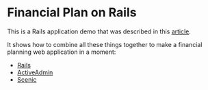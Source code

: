 # Financial Plan on Rails

This is a Rails application demo that was described in this [article](https://railsguides.net/2022-05-18-financial-plan-on-rails/).

It shows how to combine all these things together to make a financial planning web application in a moment:

- [Rails](https://rubyonrails.org/)
- [ActiveAdmin](https://activeadmin.info/)
- [Scenic](https://github.com/scenic-views/scenic)
